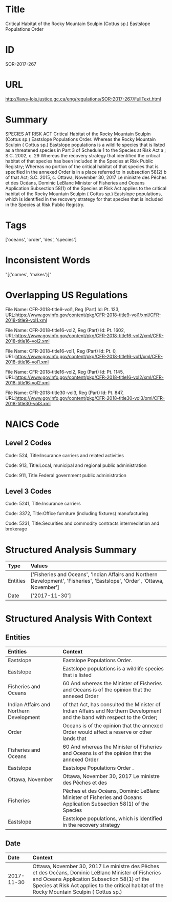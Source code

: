 # Title
Critical Habitat of the Rocky Mountain Sculpin (Cottus sp.) Eastslope Populations Order


# ID
SOR-2017-267

# URL
http://laws-lois.justice.gc.ca/eng/regulations/SOR-2017-267/FullText.html


# Summary
SPECIES AT RISK ACT Critical Habitat of the Rocky Mountain Sculpin (Cottus sp.) Eastslope Populations Order.
Whereas the Rocky Mountain Sculpin ( Cottus  sp.) Eastslope populations is a wildlife species that is listed as a threatened species in Part 3 of Schedule 1 to the  Species at Risk Act a ; S.C. 2002, c.
29 Whereas the recovery strategy that identified the critical habitat of that species has been included in the Species at Risk Public Registry; Whereas no portion of the critical habitat of that species that is specified in the annexed Order is in a place referred to in subsection 58(2) b  of that Act; S.C. 2015, c.
Ottawa, November 30, 2017 Le ministre des Pêches et des Océans, Dominic LeBlanc Minister of Fisheries and Oceans Application Subsection 58(1) of the  Species at Risk Act  applies to the critical habitat of the Rocky Mountain Sculpin ( Cottus  sp.) Eastslope populations, which is identified in the recovery strategy for that species that is included in the Species at Risk Public Registry.


# Tags
['oceans', 'order', 'des', 'species']


# Inconsistent Words
"[('comes', 'makes')]"


# Overlapping US Regulations
File Name: CFR-2018-title9-vol1, Reg (Part) Id: Pt. 123, URL:https://www.govinfo.gov/content/pkg/CFR-2018-title9-vol1/xml/CFR-2018-title9-vol1.xml

File Name: CFR-2018-title16-vol2, Reg (Part) Id: Pt. 1602, URL:https://www.govinfo.gov/content/pkg/CFR-2018-title16-vol2/xml/CFR-2018-title16-vol2.xml

File Name: CFR-2018-title16-vol1, Reg (Part) Id: Pt. 0, URL:https://www.govinfo.gov/content/pkg/CFR-2018-title16-vol1/xml/CFR-2018-title16-vol1.xml

File Name: CFR-2018-title16-vol2, Reg (Part) Id: Pt. 1145, URL:https://www.govinfo.gov/content/pkg/CFR-2018-title16-vol2/xml/CFR-2018-title16-vol2.xml

File Name: CFR-2018-title30-vol3, Reg (Part) Id: Pt. 847, URL:https://www.govinfo.gov/content/pkg/CFR-2018-title30-vol3/xml/CFR-2018-title30-vol3.xml




# NAICS Code
## Level 2 Codes
Code: 524, Title:Insurance carriers and related activities

Code: 913, Title:Local, municipal and regional public administration

Code: 911, Title:Federal government public administration




## Level 3 Codes
Code: 5241, Title:Insurance carriers

Code: 3372, Title:Office furniture (including fixtures) manufacturing

Code: 5231, Title:Securities and commodity contracts intermediation and brokerage







# Structured Analysis Summary
| Type     | Values                                                                                                                     |
|:---------|:---------------------------------------------------------------------------------------------------------------------------|
| Entities | ['Fisheries and Oceans', 'Indian Affairs and Northern Development', 'Fisheries', 'Eastslope', 'Order', 'Ottawa, November'] |
| Date     | ['2017-11-30']                                                                                                             |


# Structured Analysis With Context
 


## Entities
| Entities                                | Context                                                                                                                    |
|:----------------------------------------|:---------------------------------------------------------------------------------------------------------------------------|
| Eastslope                               | Eastslope  Populations Order.                                                                                              |
| Eastslope                               | Eastslope populations is a wildlife species that is listed                                                                 |
| Fisheries and Oceans                    | 60 And whereas the Minister of  Fisheries and Oceans is of the opinion that the annexed Order                              |
| Indian Affairs and Northern Development | of that Act, has consulted the Minister of Indian Affairs and Northern Development and the band with respect to the Order; |
| Order                                   | Oceans is of the opinion that the annexed Order would affect a reserve or other lands that                                 |
| Fisheries and Oceans                    | 60 And whereas the Minister of  Fisheries and Oceans is of the opinion that the annexed Order                              |
| Eastslope                               | Eastslope  Populations Order .                                                                                             |
| Ottawa, November                        | Ottawa, November 30, 2017 Le ministre des Pêches et des                                                                    |
| Fisheries                               | Pêches et des Océans, Dominic LeBlanc Minister of Fisheries and Oceans Application Subsection 58(1) of the Species         |
| Eastslope                               | Eastslope populations, which is identified in the recovery strategy                                                        |


## Date
| Date       | Context                                                                                                                                                                                                                                                 |
|:-----------|:--------------------------------------------------------------------------------------------------------------------------------------------------------------------------------------------------------------------------------------------------------|
| 2017-11-30 | Ottawa, November 30, 2017 Le ministre des Pêches et des Océans, Dominic LeBlanc Minister of Fisheries and Oceans Application Subsection 58(1) of the  Species at Risk Act  applies to the critical habitat of the Rocky Mountain Sculpin ( Cottus  sp.) |


